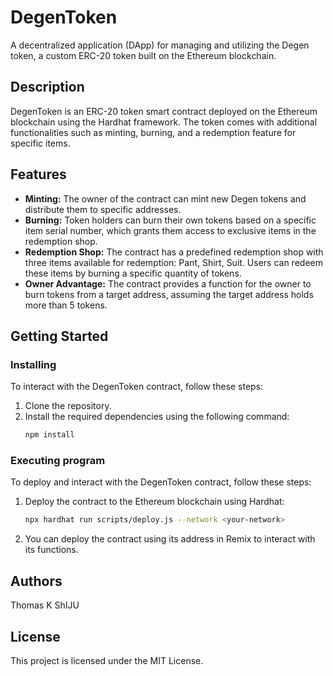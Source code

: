 # DegenToken

A decentralized application (DApp) for managing and utilizing the Degen token, a custom ERC-20 token built on the Ethereum blockchain.

## Description

DegenToken is an ERC-20 token smart contract deployed on the Ethereum blockchain using the Hardhat framework. The token comes with additional functionalities such as minting, burning, and a redemption feature for specific items.

## Features

- **Minting:** The owner of the contract can mint new Degen tokens and distribute them to specific addresses.
- **Burning:** Token holders can burn their own tokens based on a specific item serial number, which grants them access to exclusive items in the redemption shop.
- **Redemption Shop:** The contract has a predefined redemption shop with three items available for redemption: Pant, Shirt, Suit. Users can redeem these items by burning a specific quantity of tokens.
- **Owner Advantage:** The contract provides a function for the owner to burn tokens from a target address, assuming the target address holds more than 5 tokens.

## Getting Started

### Installing

To interact with the DegenToken contract, follow these steps:

1. Clone the repository.
2. Install the required dependencies using the following command:
   ```bash
   npm install

### Executing program

To deploy and interact with the DegenToken contract, follow these steps:

1. Deploy the contract to the Ethereum blockchain using Hardhat:
   ```bash
   npx hardhat run scripts/deploy.js --network <your-network>
   ```
2. You can deploy the contract using its address in Remix to interact with its functions.

## Authors

Thomas K ShIJU

## License

This project is licensed under the MIT License.
